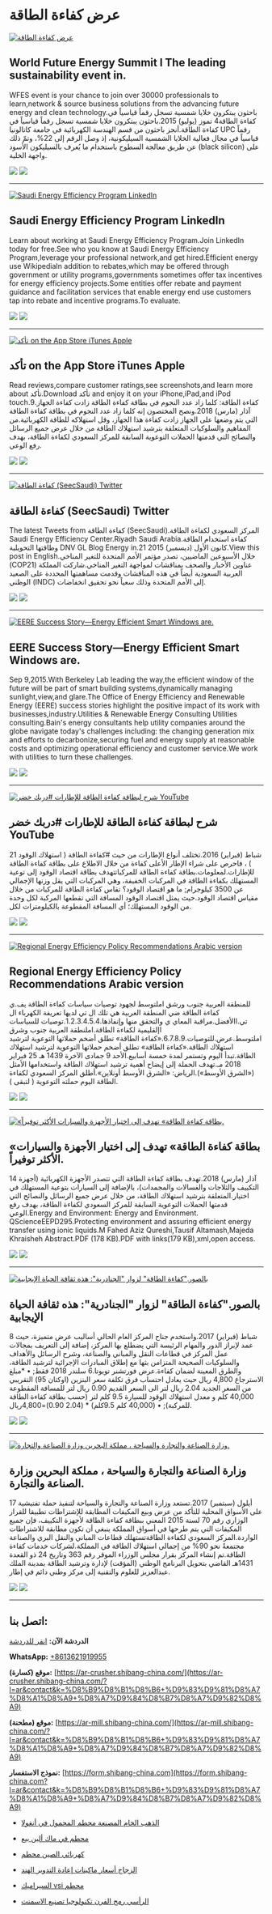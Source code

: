 # عرض كفاءة الطاقة

<a href="https://swt.shibang-china.com/?l=ar&img&k=%D8%B9%D8%B1%D8%B6+%D9%83%D9%81%D8%A7%D8%A1%D8%A9+%D8%A7%D9%84%D8%B7%D8%A7%D9%82%D8%A9" target="_blank">![عرض كفاءة الطاقة](http://static.shibang-china.com/all-800x300/1221.jpg)</a>

## World Future Energy Summit l The leading sustainability event in.
WFES event is your chance to join over 30000 professionals to learn,network &amp; source business solutions from the advancing future energy and clean technology.باحثون يبتكرون خلايا شمسية تسجل رقماً قياسياً في كفاءة الطاقة4 تموز (يوليو) 2015.باحثون يبتكرون خلايا شمسية تسجل رقماً قياسياً في كفاءة الطاقة.أنجز باحثون من قسم الهندسة الكهربائية في جامعة كاتالونيا UPC رقماً قياسياً في مجال فعالية الخلايا الشمسية السيليكونية، إذ وصل الرقم إلى 22%، وتمّ ذلك عن طريق معالجة السطوح باستخدام ما يُعرف بالسيليكون الأسود (black silicon) على واجهة الخلية.


<a href="https://whatsapp.shibangsoft.com/WhatsApp.php" target="_blank" title="WhatsApp">![](http://static.shibang-china.com/icon/whatsapp.png)</a> <a href="https://swt.shibang-china.com/?l=ar&icon&k=%D8%B9%D8%B1%D8%B6+%D9%83%D9%81%D8%A7%D8%A1%D8%A9+%D8%A7%D9%84%D8%B7%D8%A7%D9%82%D8%A9" target="_blank">![](http://static.shibang-china.com/icon/chat-ar.png)</a>

---

<a href="https://swt.shibang-china.com/?l=ar&img&k=%D8%B9%D8%B1%D8%B6+%D9%83%D9%81%D8%A7%D8%A1%D8%A9+%D8%A7%D9%84%D8%B7%D8%A7%D9%82%D8%A9" target="_blank">![Saudi Energy Efficiency Program LinkedIn](http://static.shibang-china.com/all-800x300/65.jpg)</a>

## Saudi Energy Efficiency Program LinkedIn
Learn about working at Saudi Energy Efficiency Program.Join LinkedIn today for free.See who you know at Saudi Energy Efficiency Program,leverage your professional network,and get hired.Efficient energy use WikipediaIn addition to rebates,which may be offered through government or utility programs,governments sometimes offer tax incentives for energy efficiency projects.Some entities offer rebate and payment guidance and facilitation services that enable energy end use customers tap into rebate and incentive programs.To evaluate.


<a href="https://whatsapp.shibangsoft.com/WhatsApp.php" target="_blank" title="WhatsApp">![](http://static.shibang-china.com/icon/whatsapp.png)</a> <a href="https://swt.shibang-china.com/?l=ar&icon&k=%D8%B9%D8%B1%D8%B6+%D9%83%D9%81%D8%A7%D8%A1%D8%A9+%D8%A7%D9%84%D8%B7%D8%A7%D9%82%D8%A9" target="_blank">![](http://static.shibang-china.com/icon/chat-ar.png)</a>

---

<a href="https://swt.shibang-china.com/?l=ar&img&k=%D8%B9%D8%B1%D8%B6+%D9%83%D9%81%D8%A7%D8%A1%D8%A9+%D8%A7%D9%84%D8%B7%D8%A7%D9%82%D8%A9" target="_blank">![تأكد on the App Store iTunes Apple](http://static.shibang-china.com/all-800x300/1394.jpg)</a>

## تأكد on the App Store iTunes Apple
Read reviews,compare customer ratings,see screenshots,and learn more about تأكد.Download تأكد and enjoy it on your iPhone,iPad,and iPod touch.كفاءة الطاقة: كلما زاد عدد النجوم في بطاقة كفاءة الطاقة زادت كفاءة الجهاز.9 آذار (مارس) 2018.ونصح المختصون إنه كلما زاد عدد النجوم في بطاقة كفاءة الطاقة التي يتم وضعها على الجهاز زادت كفاءة هذا الجهاز، وقل استهلاكه للطاقة الكهربائية.من المفاهيم والسلوكيات المتعلقة بترشيد استهلاك الطاقة من خلال عرض جميع الرسائل والنصائح التي قدمتها الحملات التوعوية السابقة للمركز السعودي لكفاءة الطاقة، بهدف رفع الوعي.


<a href="https://whatsapp.shibangsoft.com/WhatsApp.php" target="_blank" title="WhatsApp">![](http://static.shibang-china.com/icon/whatsapp.png)</a> <a href="https://swt.shibang-china.com/?l=ar&icon&k=%D8%B9%D8%B1%D8%B6+%D9%83%D9%81%D8%A7%D8%A1%D8%A9+%D8%A7%D9%84%D8%B7%D8%A7%D9%82%D8%A9" target="_blank">![](http://static.shibang-china.com/icon/chat-ar.png)</a>

---

<a href="https://swt.shibang-china.com/?l=ar&img&k=%D8%B9%D8%B1%D8%B6+%D9%83%D9%81%D8%A7%D8%A1%D8%A9+%D8%A7%D9%84%D8%B7%D8%A7%D9%82%D8%A9" target="_blank">![كفاءة الطاقة (SeecSaudi) Twitter](http://static.shibang-china.com/all-800x300/551.jpg)</a>

## كفاءة الطاقة (SeecSaudi) Twitter
The latest Tweets from كفاءة الطاقة (SeecSaudi).المركز السعودي لكفاءة الطاقة Saudi Energy Efficiency Center.Riyadh Saudi Arabia.كفاءة استخدام الطاقة وطاقتها التحويلية DNV GL Blog Energy in.21 كانون الأول (ديسمبر) 2015.View this post in English.خلال الأسبوعين الماضيين، تصدر مؤتمر الأمم المتحدة للتغير المناخي (COP21) عناوين الأخبار والصحف بمناقشات لمواجهة التغير المناخي.شاركت المملكة العربية السعودية أيضاً في هذه المناقشات وقدمت مساهمتها المحددة على الصعيد الوطني (INDC) إلى الأمم المتحدة وذلك سعياً نحو تحقيق انخفاضات.


<a href="https://whatsapp.shibangsoft.com/WhatsApp.php" target="_blank" title="WhatsApp">![](http://static.shibang-china.com/icon/whatsapp.png)</a> <a href="https://swt.shibang-china.com/?l=ar&icon&k=%D8%B9%D8%B1%D8%B6+%D9%83%D9%81%D8%A7%D8%A1%D8%A9+%D8%A7%D9%84%D8%B7%D8%A7%D9%82%D8%A9" target="_blank">![](http://static.shibang-china.com/icon/chat-ar.png)</a>

---

<a href="https://swt.shibang-china.com/?l=ar&img&k=%D8%B9%D8%B1%D8%B6+%D9%83%D9%81%D8%A7%D8%A1%D8%A9+%D8%A7%D9%84%D8%B7%D8%A7%D9%82%D8%A9" target="_blank">![EERE Success Story—Energy Efficient Smart Windows are.](http://static.shibang-china.com/all-800x300/322.jpg)</a>

## EERE Success Story—Energy Efficient Smart Windows are.
Sep 9,2015.With Berkeley Lab leading the way,the efficient window of the future will be part of smart building systems,dynamically managing sunlight,view,and glare.The Office of Energy Efficiency and Renewable Energy (EERE) success stories highlight the positive impact of its work with businesses,industry.Utilities &amp; Renewable Energy Consulting Utilities consulting.Bain&#39;s energy consultants help utility companies around the globe navigate today&#39;s challenges including: the changing generation mix and efforts to decarbonize,securing fuel and energy supply at reasonable costs and optimizing operational efficiency and customer service.We work with utilities to turn these challenges.


<a href="https://whatsapp.shibangsoft.com/WhatsApp.php" target="_blank" title="WhatsApp">![](http://static.shibang-china.com/icon/whatsapp.png)</a> <a href="https://swt.shibang-china.com/?l=ar&icon&k=%D8%B9%D8%B1%D8%B6+%D9%83%D9%81%D8%A7%D8%A1%D8%A9+%D8%A7%D9%84%D8%B7%D8%A7%D9%82%D8%A9" target="_blank">![](http://static.shibang-china.com/icon/chat-ar.png)</a>

---

<a href="https://swt.shibang-china.com/?l=ar&img&k=%D8%B9%D8%B1%D8%B6+%D9%83%D9%81%D8%A7%D8%A1%D8%A9+%D8%A7%D9%84%D8%B7%D8%A7%D9%82%D8%A9" target="_blank">![شرح لبطاقة كفاءة الطاقة للإطارات #دربك خضر YouTube](http://static.shibang-china.com/all-800x300/988.jpg)</a>

## شرح لبطاقة كفاءة الطاقة للإطارات #دربك خضر YouTube
21 شباط (فبراير) 2016.تختلف أنواع الإطارات من حيث #كفاءة الطاقة ( استهلاك الوقود ) ، فاحرص على شراء الإطار الأعلى كفاءة من خلال الاطلاع على بطاقة كفاءة الطاقة للإطارات.لمعلومات.بطاقة كفاءة الطاقة للمركباتتهدف بطاقة اقتصاد الوقود إلى توعية المستهلك بكفاءة الطاقة في المركبات الخفيفة، وهي المركبات التي يقل وزنها الإجمالي عن 3500 كيلوجرام; ما هو اقتصاد الوقود؟ تقاس كفاءة الطاقة للمركبات من خلال مقياس اقتصاد الوقود.حيث يمثل اقتصاد الوقود المسافة التي تقطعها المركبة لكل وحدة من الوقود المستهلك؛ أي المسافة المقطوعة بالكيلومترات لكل.


<a href="https://whatsapp.shibangsoft.com/WhatsApp.php" target="_blank" title="WhatsApp">![](http://static.shibang-china.com/icon/whatsapp.png)</a> <a href="https://swt.shibang-china.com/?l=ar&icon&k=%D8%B9%D8%B1%D8%B6+%D9%83%D9%81%D8%A7%D8%A1%D8%A9+%D8%A7%D9%84%D8%B7%D8%A7%D9%82%D8%A9" target="_blank">![](http://static.shibang-china.com/icon/chat-ar.png)</a>

---

<a href="https://swt.shibang-china.com/?l=ar&img&k=%D8%B9%D8%B1%D8%B6+%D9%83%D9%81%D8%A7%D8%A1%D8%A9+%D8%A7%D9%84%D8%B7%D8%A7%D9%82%D8%A9" target="_blank">![Regional Energy Efficiency Policy Recommendations Arabic version](http://static.shibang-china.com/all-800x300/1099.jpg)</a>

## Regional Energy Efficiency Policy Recommendations Arabic version
للمنطقة العربية جنوب ورشق املتوسط لجهود توصيات سياسات كفاءة الطاقة يف.ي كفاءة الطاقة ضي المنطقة العربية هي تلك ال تي لديها تعريفة الكهرباء ال تي.االأفضل.مراقبة المعاي ي والتحقق منها وإنفاذها.1.2.3.4.5.4.توصيات للسياسات اإلقليمية لكفاءة الطاقة.املنطقة العربية جنوب وشرق املتوسط.عرض.للتوصيات.6.7.8.9.«كفاءة الطاقة» تطلق أضخم حملاتها التوعوية لترشيد استهلاك الطاقة.«كفاءة الطاقة» تطلق أضخم حملاتها التوعوية لترشيد استهلاك الطاقة.تبدأ اليوم وتستمر لمدة خمسة أسابيع.الأحد 9 جمادى الآخرة 1439 هـ 25 فبراير 2018 مـ.تهدف الحملة إلى إيضاح أهمية ترشيد استهلاك الطاقة واستخدامها الأمثل («الشرق الأوسط»).الرياض: «الشرق الأوسط أونلاين».أطلق المركز السعودي لكفاءة الطاقة اليوم حملته التوعوية ( لتبقى ).


<a href="https://whatsapp.shibangsoft.com/WhatsApp.php" target="_blank" title="WhatsApp">![](http://static.shibang-china.com/icon/whatsapp.png)</a> <a href="https://swt.shibang-china.com/?l=ar&icon&k=%D8%B9%D8%B1%D8%B6+%D9%83%D9%81%D8%A7%D8%A1%D8%A9+%D8%A7%D9%84%D8%B7%D8%A7%D9%82%D8%A9" target="_blank">![](http://static.shibang-china.com/icon/chat-ar.png)</a>

---

<a href="https://swt.shibang-china.com/?l=ar&img&k=%D8%B9%D8%B1%D8%B6+%D9%83%D9%81%D8%A7%D8%A1%D8%A9+%D8%A7%D9%84%D8%B7%D8%A7%D9%82%D8%A9" target="_blank">![«بطاقة كفاءة الطاقة» تهدف إلى اختيار الأجهزة والسيارات الأكثر توفيراً.](http://static.shibang-china.com/all-800x300/1356.jpg)</a>

## «بطاقة كفاءة الطاقة» تهدف إلى اختيار الأجهزة والسيارات الأكثر توفيراً.
14 آذار (مارس) 2018.تهدف بطاقة كفاءة الطاقة التي تتصدر الأجهزة الكهربائية (أجهزة التكييف والثلاجات والغسالات والمجمدات)، بالإضافة إلى السيارات بتوعية المستهلك في اختيار.المتعلقة بترشيد استهلاك الطاقة، من خلال عرض جميع الرسائل والنصائح التي قدمتها الحملات التوعوية السابقة للمركز السعودي لكفاءة الطاقة، بهدف رفع الوعي.Energy and Environment: Energy and Environment. QScienceEEPD295.Protecting environment and assuring efficient energy transfer using ionic liquids.M Fahed Aziz Qureshi,Tausif Altamash,Majeda Khraisheh Abstract.PDF (178 KB).PDF with links(179 KB),xml,open access.


<a href="https://whatsapp.shibangsoft.com/WhatsApp.php" target="_blank" title="WhatsApp">![](http://static.shibang-china.com/icon/whatsapp.png)</a> <a href="https://swt.shibang-china.com/?l=ar&icon&k=%D8%B9%D8%B1%D8%B6+%D9%83%D9%81%D8%A7%D8%A1%D8%A9+%D8%A7%D9%84%D8%B7%D8%A7%D9%82%D8%A9" target="_blank">![](http://static.shibang-china.com/icon/chat-ar.png)</a>

---

<a href="https://swt.shibang-china.com/?l=ar&img&k=%D8%B9%D8%B1%D8%B6+%D9%83%D9%81%D8%A7%D8%A1%D8%A9+%D8%A7%D9%84%D8%B7%D8%A7%D9%82%D8%A9" target="_blank">![بالصور.&quot;كفاءة الطاقة&quot; لزوار &quot;الجنادرية&quot;: هذه ثقافة الحياة الإيجابية](http://static.shibang-china.com/all-800x300/1178.jpg)</a>

## بالصور.&quot;كفاءة الطاقة&quot; لزوار &quot;الجنادرية&quot;: هذه ثقافة الحياة الإيجابية
8 شباط (فبراير) 2017.واستخدم جناح المركز العام الحالي أساليب عرض متميزة، حيث عمد لإبراز الدور والمهام الرئيسة التي يضطلع بها المركز، إضافة إلى التعريف بمجالات عمل المركز في قطاعات النقل والمباني والصناعة، وشرح الرسائل والأهداف والسلوكيات الصحيحة المتزامن بثها مع إطلاق المبادرات الإجرائية لترشيد الطاقة، والطرق المعينة لضمان كفاءة.عرض فورتشنر تويوتا.6 سلندر 2018 فقط; • *مبلغ الاسترجاع 4,800 ريال حيث يعادل احتساب فرق تكلفة سعر البنزين (اوكتان 95) التقريبي من السعر الجديد 2.04 ريال لتر الى السعر القديم 0.90 ريال لتر للمسافة المقطوعة 40,000 كلم و معدل استهلاك الوقود للسيارة 9.5 كلم لتر (حسب بطاقة كفاءة الطاقة للمركبة); • (40,000 كلم 9.5كلم) * (2.04 0.90)=4,800ريال.


<a href="https://whatsapp.shibangsoft.com/WhatsApp.php" target="_blank" title="WhatsApp">![](http://static.shibang-china.com/icon/whatsapp.png)</a> <a href="https://swt.shibang-china.com/?l=ar&icon&k=%D8%B9%D8%B1%D8%B6+%D9%83%D9%81%D8%A7%D8%A1%D8%A9+%D8%A7%D9%84%D8%B7%D8%A7%D9%82%D8%A9" target="_blank">![](http://static.shibang-china.com/icon/chat-ar.png)</a>

---

<a href="https://swt.shibang-china.com/?l=ar&img&k=%D8%B9%D8%B1%D8%B6+%D9%83%D9%81%D8%A7%D8%A1%D8%A9+%D8%A7%D9%84%D8%B7%D8%A7%D9%82%D8%A9" target="_blank">![وزارة الصناعة والتجارة والسياحة ، مملكة البحرين وزارة الصناعة والتجارة.](http://static.shibang-china.com/all-800x300/684.jpg)</a>

## وزارة الصناعة والتجارة والسياحة ، مملكة البحرين وزارة الصناعة والتجارة.
17 أيلول (سبتمبر) 2017.تستعد وزارة الصناعة والتجارة والسياحة لتنفيذ حملة تفتيشية على الأسواق المحلية للتأكد من عرض وبيع المكيفات المطابقة للإشتراطات تطبيقا للقرار الوزاري رقم 70 لسنة 2015 المعني ببطاقة كفاءة الطاقة لأجهزة التكييف، فإن جميع المكيفات التي يتم طرحها في أسواق المملكة ينبغي أن تكون مطابقة للاشتراطات الواردة.المركز السعودي لكفاءة الطاقةتستهلك قطاعات المباني والنقل البري والصناعة مجتمعةً نحو 90% من إجمالي استهلاك الطاقة في المملكة.لشركات خدمات كفاءة الطاقة.تم إنشاء المركز بقرار مجلس الوزراء الموقر رقم 363 وتاريخ 24 ذو القعدة 1431هـ القاضي بتحويل البرنامج الوطني (المؤقت) لإدارة وترشيد الطاقة بمدينة الملك عبدالعزيز للعلوم والتقنية إلى مركز وطني دائم في إطار.


<a href="https://whatsapp.shibangsoft.com/WhatsApp.php" target="_blank" title="WhatsApp">![](http://static.shibang-china.com/icon/whatsapp.png)</a> <a href="https://swt.shibang-china.com/?l=ar&icon&k=%D8%B9%D8%B1%D8%B6+%D9%83%D9%81%D8%A7%D8%A1%D8%A9+%D8%A7%D9%84%D8%B7%D8%A7%D9%82%D8%A9" target="_blank">![](http://static.shibang-china.com/icon/chat-ar.png)</a>

---
## اتصل بنا:

**الدردشة الآن:** [انقر للدردشة](https://swt.shibang-china.com?l=ar&contact&k=%D8%B9%D8%B1%D8%B6+%D9%83%D9%81%D8%A7%D8%A1%D8%A9+%D8%A7%D9%84%D8%B7%D8%A7%D9%82%D8%A9)

**WhatsApp:**  [+8613621919955](https://whatsapp.shibangsoft.com/WhatsApp.php)

**موقع (كسارة):** [https://ar-crusher.shibang-china.com/](https://ar-crusher.shibang-china.com/?l=ar&contact&k=%D8%B9%D8%B1%D8%B6+%D9%83%D9%81%D8%A7%D8%A1%D8%A9+%D8%A7%D9%84%D8%B7%D8%A7%D9%82%D8%A9)

**موقع (مطحنة):** [https://ar-mill.shibang-china.com/](https://ar-mill.shibang-china.com/?l=ar&contact&k=%D8%B9%D8%B1%D8%B6+%D9%83%D9%81%D8%A7%D8%A1%D8%A9+%D8%A7%D9%84%D8%B7%D8%A7%D9%82%D8%A9)

**نموذج الاستفسار:** [https://form.shibang-china.com](https://form.shibang-china.com?l=ar&contact&k=%D8%B9%D8%B1%D8%B6+%D9%83%D9%81%D8%A7%D8%A1%D8%A9+%D8%A7%D9%84%D8%B7%D8%A7%D9%82%D8%A9)

* [الذهب الخام المصنعة محطم المحمول في أنغولا](../30/%D8%A7%D9%84%D8%B0%D9%87%D8%A8%20%D8%A7%D9%84%D8%AE%D8%A7%D9%85%20%D8%A7%D9%84%D9%85%D8%B5%D9%86%D8%B9%D8%A9%20%D9%85%D8%AD%D8%B7%D9%85%20%D8%A7%D9%84%D9%85%D8%AD%D9%85%D9%88%D9%84%20%D9%81%D9%8A%20%D8%A3%D9%86%D8%BA%D9%88%D9%84%D8%A7.md)

* [محطم في ماك ألين بيع](../28/%D9%85%D8%AD%D8%B7%D9%85%20%D9%81%D9%8A%20%D9%85%D8%A7%D9%83%20%D8%A3%D9%84%D9%8A%D9%86%20%D8%A8%D9%8A%D8%B9.md)

* [كهربائي الصين محطم](../29/%D9%83%D9%87%D8%B1%D8%A8%D8%A7%D8%A6%D9%8A%20%D8%A7%D9%84%D8%B5%D9%8A%D9%86%20%D9%85%D8%AD%D8%B7%D9%85.md)

* [الزجاج أسعار ماكينات إعادة التدوير الهند](../28/%D8%A7%D9%84%D8%B2%D8%AC%D8%A7%D8%AC%20%D8%A3%D8%B3%D8%B9%D8%A7%D8%B1%20%D9%85%D8%A7%D9%83%D9%8A%D9%86%D8%A7%D8%AA%20%D8%A5%D8%B9%D8%A7%D8%AF%D8%A9%20%D8%A7%D9%84%D8%AA%D8%AF%D9%88%D9%8A%D8%B1%20%D8%A7%D9%84%D9%87%D9%86%D8%AF.md)

* [السيراميك vsi محطم](../26/%D8%A7%D9%84%D8%B3%D9%8A%D8%B1%D8%A7%D9%85%D9%8A%D9%83%20vsi%20%D9%85%D8%AD%D8%B7%D9%85.md)

* [الرأسي رمح الفرن تكنولوجيا تصنيع الاسمنت](../28/%D8%A7%D9%84%D8%B1%D8%A3%D8%B3%D9%8A%20%D8%B1%D9%85%D8%AD%20%D8%A7%D9%84%D9%81%D8%B1%D9%86%20%D8%AA%D9%83%D9%86%D9%88%D9%84%D9%88%D8%AC%D9%8A%D8%A7%20%D8%AA%D8%B5%D9%86%D9%8A%D8%B9%20%D8%A7%D9%84%D8%A7%D8%B3%D9%85%D9%86%D8%AA.md)